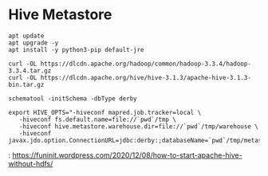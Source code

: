 
# Hive Metastore

```
apt update
apt upgrade -y
apt install -y python3-pip default-jre

curl -OL https://dlcdn.apache.org/hadoop/common/hadoop-3.3.4/hadoop-3.3.4.tar.gz
curl -OL https://dlcdn.apache.org/hive/hive-3.1.3/apache-hive-3.1.3-bin.tar.gz

schematool -initSchema -dbType derby
```

```
export HIVE_OPTS="-hiveconf mapred.job.tracker=local \
   -hiveconf fs.default.name=file://`pwd`/tmp \
   -hiveconf hive.metastore.warehouse.dir=file://`pwd`/tmp/warehouse \
   -hiveconf javax.jdo.option.ConnectionURL=jdbc:derby:;databaseName=`pwd`/tmp/metastore_db;create=true
```

: https://funinit.wordpress.com/2020/12/08/how-to-start-apache-hive-without-hdfs/
